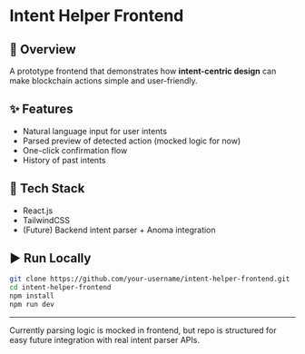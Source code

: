 # Intent Helper Frontend

## 🚀 Overview
A prototype frontend that demonstrates how **intent-centric design** can make blockchain actions simple and user-friendly.

## ✨ Features
- Natural language input for user intents
- Parsed preview of detected action (mocked logic for now)
- One-click confirmation flow
- History of past intents

## 🔧 Tech Stack
- React.js
- TailwindCSS
- (Future) Backend intent parser + Anoma integration

## ▶️ Run Locally
```bash
git clone https://github.com/your-username/intent-helper-frontend.git
cd intent-helper-frontend
npm install
npm run dev
```

---
Currently parsing logic is mocked in frontend, but repo is structured for easy future integration with real intent parser APIs.
